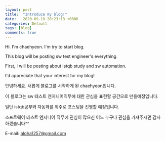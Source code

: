 ```yaml
---
layout: post
title:  "Introduce my blog!"
date:   2020-09-18 20:23:13 +0800
categories: Default
tags: [blog]
comments: true
---
```


Hi.
I'm chaehyeon. I'm try to start blog.

This blog will be posting sw test engineer's everything.

First, I will be posting about istqb study and sw automation.

I'd appreciate that your interest for my blog!


안녕하세요.
새롭게 블로그를 시작하게 된 chaehyeon입니다.

이 블로그는 sw 테스트 엔지니어직무에 대한 관심을 표현할 공간으로 만들예정입니다.

일단 istqb공부와 자동화를 위주로 포스팅을 진행할 예정입니다.

소프트웨어 테스트 엔지니어 직무에 관심이 많으신 어느 누구나 관심을 가져주시면 감사하겠습니다^^


E-mail: aloha1257@gmail.com